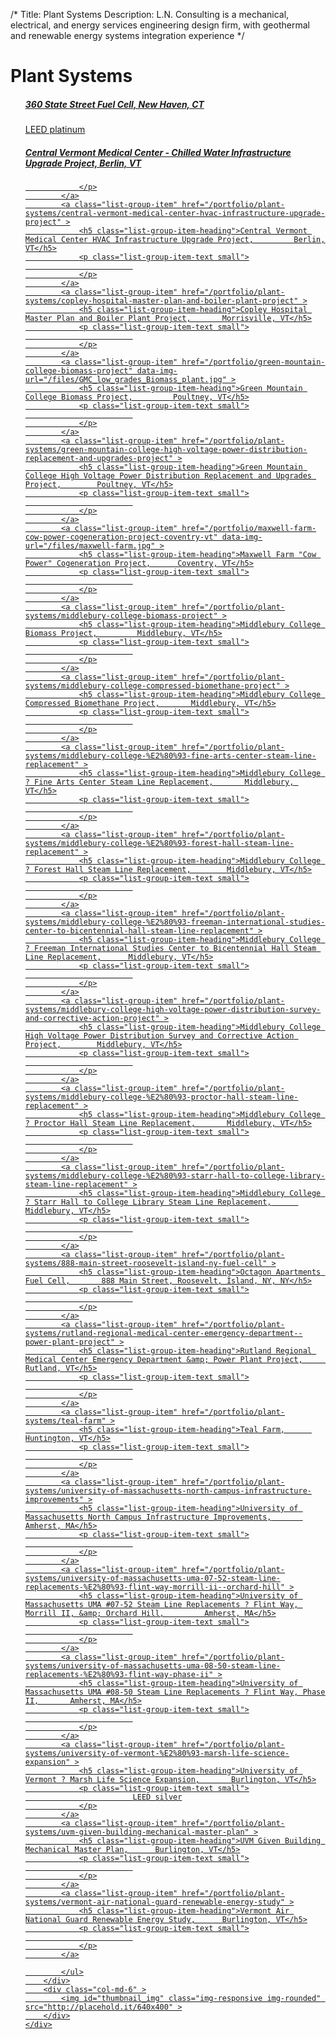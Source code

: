 /*
Title: Plant Systems
Description: L.N. Consulting is a mechanical, electrical, and energy services engineering design firm, with geothermal and renewable energy systems integration experience
*/


# Plant Systems

<div>
	<div class="row">
		<div class="col-md-6" >
			<ul class="list-group">
							<a class="list-group-item" href="/portfolio/360-state-street" >
				<h5 class="list-group-item-heading">360 State Street Fuel Cell, 	    New Haven, CT</h5>
				<p class="list-group-item-text small">
						    LEED platinum
				</p>
			</a>
			<a class="list-group-item" href="/portfolio/plant-systems/central-vermont-medical-center---chilled-water-infrastructure-upgrade-project" >
				<h5 class="list-group-item-heading">Central Vermont Medical Center - Chilled Water Infrastructure Upgrade Project, 	    Berlin, VT</h5>
				<p class="list-group-item-text small">
						    
				</p>
			</a>
			<a class="list-group-item" href="/portfolio/plant-systems/central-vermont-medical-center-hvac-infrastructure-upgrade-project" >
				<h5 class="list-group-item-heading">Central Vermont Medical Center HVAC Infrastructure Upgrade Project, 	    Berlin, VT</h5>
				<p class="list-group-item-text small">
						    
				</p>
			</a>
			<a class="list-group-item" href="/portfolio/plant-systems/copley-hospital-master-plan-and-boiler-plant-project" >
				<h5 class="list-group-item-heading">Copley Hospital Master Plan and Boiler Plant Project, 	    Morrisville, VT</h5>
				<p class="list-group-item-text small">
						    
				</p>
			</a>
			<a class="list-group-item" href="/portfolio/green-mountain-college-biomass-project" data-img-url="/files/GMC_low_grades_Biomass_plant.jpg" >
				<h5 class="list-group-item-heading">Green Mountain College Biomass Project, 	    Poultney, VT</h5>
				<p class="list-group-item-text small">
						    
				</p>
			</a>
			<a class="list-group-item" href="/portfolio/plant-systems/green-mountain-college-high-voltage-power-distribution-replacement-and-upgrades-project" >
				<h5 class="list-group-item-heading">Green Mountain College High Voltage Power Distribution Replacement and Upgrades Project, 	    Poultney, VT</h5>
				<p class="list-group-item-text small">
						    
				</p>
			</a>
			<a class="list-group-item" href="/portfolio/maxwell-farm-cow-power-cogeneration-project-coventry-vt" data-img-url="/files/maxwell-farm.jpg" >
				<h5 class="list-group-item-heading">Maxwell Farm "Cow Power" Cogeneration Project, 	    Coventry, VT</h5>
				<p class="list-group-item-text small">
						    
				</p>
			</a>
			<a class="list-group-item" href="/portfolio/plant-systems/middlebury-college-biomass-project" >
				<h5 class="list-group-item-heading">Middlebury College Biomass Project, 	    Middlebury, VT</h5>
				<p class="list-group-item-text small">
						    
				</p>
			</a>
			<a class="list-group-item" href="/portfolio/plant-systems/middlebury-college-compressed-biomethane-project" >
				<h5 class="list-group-item-heading">Middlebury College Compressed Biomethane Project, 	    Middlebury, VT</h5>
				<p class="list-group-item-text small">
						    
				</p>
			</a>
			<a class="list-group-item" href="/portfolio/plant-systems/middlebury-college-%E2%80%93-fine-arts-center-steam-line-replacement" >
				<h5 class="list-group-item-heading">Middlebury College ? Fine Arts Center Steam Line Replacement, 	    Middlebury, VT</h5>
				<p class="list-group-item-text small">
						    
				</p>
			</a>
			<a class="list-group-item" href="/portfolio/plant-systems/middlebury-college-%E2%80%93-forest-hall-steam-line-replacement" >
				<h5 class="list-group-item-heading">Middlebury College ? Forest Hall Steam Line Replacement, 	    Middlebury, VT</h5>
				<p class="list-group-item-text small">
						    
				</p>
			</a>
			<a class="list-group-item" href="/portfolio/plant-systems/middlebury-college-%E2%80%93-freeman-international-studies-center-to-bicentennial-hall-steam-line-replacement" >
				<h5 class="list-group-item-heading">Middlebury College ? Freeman International Studies Center to Bicentennial Hall Steam Line Replacement, 	    Middlebury, VT</h5>
				<p class="list-group-item-text small">
						    
				</p>
			</a>
			<a class="list-group-item" href="/portfolio/plant-systems/middlebury-college-high-voltage-power-distribution-survey-and-corrective-action-project" >
				<h5 class="list-group-item-heading">Middlebury College High Voltage Power Distribution Survey and Corrective Action Project, 	    Middlebury, VT</h5>
				<p class="list-group-item-text small">
						    
				</p>
			</a>
			<a class="list-group-item" href="/portfolio/plant-systems/middlebury-college-%E2%80%93-proctor-hall-steam-line-replacement" >
				<h5 class="list-group-item-heading">Middlebury College ? Proctor Hall Steam Line Replacement, 	    Middlebury, VT</h5>
				<p class="list-group-item-text small">
						    
				</p>
			</a>
			<a class="list-group-item" href="/portfolio/plant-systems/middlebury-college-%E2%80%93-starr-hall-to-college-library-steam-line-replacement" >
				<h5 class="list-group-item-heading">Middlebury College ? Starr Hall to College Library Steam Line Replacement, 	    Middlebury, VT</h5>
				<p class="list-group-item-text small">
						    
				</p>
			</a>
			<a class="list-group-item" href="/portfolio/plant-systems/888-main-street-roosevelt-island-ny-fuel-cell" >
				<h5 class="list-group-item-heading">Octagon Apartments Fuel Cell, 	    888 Main Street, Roosevelt, Island, NY, NY</h5>
				<p class="list-group-item-text small">
						    
				</p>
			</a>
			<a class="list-group-item" href="/portfolio/plant-systems/rutland-regional-medical-center-emergency-department--power-plant-project" >
				<h5 class="list-group-item-heading">Rutland Regional Medical Center Emergency Department &amp; Power Plant Project, 	    Rutland, VT</h5>
				<p class="list-group-item-text small">
						    
				</p>
			</a>
			<a class="list-group-item" href="/portfolio/plant-systems/teal-farm" >
				<h5 class="list-group-item-heading">Teal Farm, 	    Huntington, VT</h5>
				<p class="list-group-item-text small">
						    
				</p>
			</a>
			<a class="list-group-item" href="/portfolio/plant-systems/university-of-massachusetts-north-campus-infrastructure-improvements" >
				<h5 class="list-group-item-heading">University of Massachusetts North Campus Infrastructure Improvements, 	    Amherst, MA</h5>
				<p class="list-group-item-text small">
						    
				</p>
			</a>
			<a class="list-group-item" href="/portfolio/plant-systems/university-of-massachusetts-uma-07-52-steam-line-replacements-%E2%80%93-flint-way-morrill-ii--orchard-hill" >
				<h5 class="list-group-item-heading">University of Massachusetts UMA #07-52 Steam Line Replacements ? Flint Way, Morrill II, &amp; Orchard Hill, 	    Amherst, MA</h5>
				<p class="list-group-item-text small">
						    
				</p>
			</a>
			<a class="list-group-item" href="/portfolio/plant-systems/university-of-massachusetts-uma-08-50-steam-line-replacements-%E2%80%93-flint-way-phase-ii" >
				<h5 class="list-group-item-heading">University of Massachusetts UMA #08-50 Steam Line Replacements ? Flint Way, Phase II, 	    Amherst, MA</h5>
				<p class="list-group-item-text small">
						    
				</p>
			</a>
			<a class="list-group-item" href="/portfolio/plant-systems/university-of-vermont-%E2%80%93-marsh-life-science-expansion" >
				<h5 class="list-group-item-heading">University of Vermont ? Marsh Life Science Expansion, 	    Burlington, VT</h5>
				<p class="list-group-item-text small">
						    LEED silver
				</p>
			</a>
			<a class="list-group-item" href="/portfolio/plant-systems/uvm-given-building-mechanical-master-plan" >
				<h5 class="list-group-item-heading">UVM Given Building Mechanical Master Plan, 	    Burlington, VT</h5>
				<p class="list-group-item-text small">
						    
				</p>
			</a>
			<a class="list-group-item" href="/portfolio/plant-systems/vermont-air-national-guard-renewable-energy-study" >
				<h5 class="list-group-item-heading">Vermont Air National Guard Renewable Energy Study, 	    Burlington, VT</h5>
				<p class="list-group-item-text small">
						    
				</p>
			</a>

			</ul>
		</div>
		<div class="col-md-6" >
			<img id="thumbnail_img" class="img-responsive img-rounded" src="http://placehold.it/640x400" >
		</div>
	</div>
</div>
<script>
	$(document).ready(function() {
		$thumbnail = $('#thumbnail_img');
		$('a.list-group-item').hover(function() {
			$this = $(this);
			var data_url = $this.attr('data-img-url');
			if(data_url) {
				console.log(data_url);
				$thumbnail.attr('src', data_url);
			}
		});
		
	});
</script>